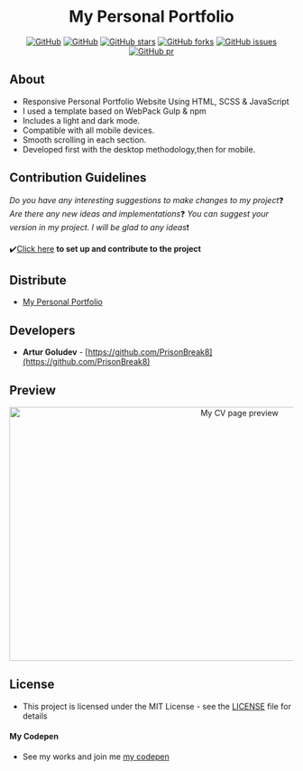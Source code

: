 <h1 align="center"> My Personal Portfolio</h1>

<div align="center">

 [![GitHub](https://img.shields.io/github/license/PrisonBreak8/artur-front-end?color=red)](https://github.com/PrisonBreak8/artur-front-end/blob/main/LICENSE) [![GitHub](https://img.shields.io/badge/Version-v1.0.0(Alpha)-brightgreen)](https://prisonbreak8.github.io/artur-front-end/artur-front-end/home.html) [![GitHub stars](https://img.shields.io/github/stars/PrisonBreak8/artur-front-end?color=blue)](https://github.com/PrisonBreak8/artur-front-end/tree/main) [![GitHub forks](https://img.shields.io/github/forks/PrisonBreak8/artur-front-end?color=blue)](https://github.com/PrisonBreak8/artur-front-end/network/members) [![GitHub issues](https://img.shields.io/github/issues/PrisonBreak8/artur-front-end?color=blue)](https://github.com/PrisonBreak8/artur-front-end/issues) [![GitHub pr](https://img.shields.io/github/issues-pr/PrisonBreak8/artur-front-end?color=blue)](https://github.com/PrisonBreak8/artur-front-end/pulls)

</div>

## About
- Responsive Personal Portfolio Website Using HTML, SCSS & JavaScript
- I used a template based on WebPack Gulp & npm
- Includes a light and dark mode.
- Compatible with all mobile devices.
- Smooth scrolling in each section.
- Developed first with the desktop methodology,then for mobile.

## Contribution Guidelines
*Do you have any interesting suggestions to make changes to my project*❓ *Are there any new ideas and implementations*❓ *You can suggest your version in my project. I will be glad to any ideas*❗

 ✔️[Click here](https://github.com/PrisonBreak8/artur-front-end/blob/main/CONTRIBUTING.md) **to set up and contribute to the project**

## Distribute
- [My Personal Portfolio](https://prisonbreak8.github.io/artur-front-end/artur-front-end/home.html)

## Developers

- **Artur Goludev** - [https://github.com/PrisonBreak8](https://github.com/PrisonBreak8)

## Preview
<p align="center">
    <img src="https://github.com/PrisonBreak8/artur-front-end/blob/main/readme-assets/hero-prev.png" alt="My CV page preview" width="800" height="450">
</p>

## License
- This project is licensed under the MIT License - see the [LICENSE](LICENSE) file for details

#### My Codepen
- See my works and join me [my codepen](https://codepen.io/your-work)
